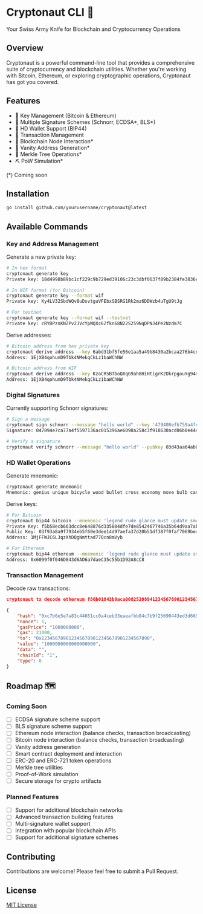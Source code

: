 # Cryptonaut CLI 🚀

Your Swiss Army Knife for Blockchain and Cryptocurrency Operations

## Overview

Cryptonaut is a powerful command-line tool that provides a comprehensive suite of cryptocurrency and blockchain utilities. Whether you're working with Bitcoin, Ethereum, or exploring cryptographic operations, Cryptonaut has got you covered.

## Features

- 🔑 Key Management (Bitcoin & Ethereum)
- 🔐 Multiple Signature Schemes (Schnorr, ECDSA*, BLS*)
- 👛 HD Wallet Support (BIP44)
- 📝 Transaction Management
- 🔗 Blockchain Node Interaction*
- 🎯 Vanity Address Generation*
- 🌳 Merkle Tree Operations*
- ⛏️ PoW Simulation*

(*) Coming soon

## Installation

```bash
go install github.com/yourusername/cryptonaut@latest
```

## Available Commands

### Key and Address Management

Generate a new private key:
```bash
# In hex format
cryptonaut generate key                                                                               
Private key: 18d4998b89bc1cf229c9b729ed39106c23c3dbf0637f89b2384fe3836c4e3247

# In WIF format (for Bitcoin)
cryptonaut generate key --format wif
Private key: Ky4LV32SbdWQv8uDsvtguVFEbxSBSRG1Rk2mz6DDWzb4uTgU9tJg

# For testnet
cryptonaut generate key --format wif --testnet
Private key: cRYDPznKNZPv2JVcYpWQXc6Zfkn68N22S259NqDPNJ4Pe2Nzdm7C
```

Derive addresses:
```bash
# Bitcoin address from hex private key
cryptonaut derive address --key 6abd31bf5fe56e1aa5a49b8430a2bcaa276b4cd352b3d7072e89bb9a8a204cc1 --chain bitcoin                                                                                           
Address: 1EjXB4qohumD9Tbk4NMekqCkLz1baWChNW

# Bitcoin address from WIF
cryptonaut derive address --key KzoCR5BTboQXqG9ah8HiHtigrK2DkrpgouYg94m4ZRWiCVEybGoy --chain bitcoin 
Address: 1EjXB4qohumD9Tbk4NMekqCkLz1baWChNW
```

### Digital Signatures

Currently supporting Schnorr signatures:
```bash
# Sign a message
cryptonaut sign schnorr --message "hello world" --key '479408efb759a4fcf8f482a45ecc8e6185fbe24ff4ee5deca8d390e4bcddd947' 
Signature: 047894e7ca77a4f5597136ac015396ae6098a258c3f918630acd06b0e444485e6630d7179f43f289e4ad5f05f6f424ab15c99b4d11f33c4ab38a664ddef4825a

# Verify a signature
cryptonaut verify schnorr --message "hello world" --pubkey 03d43aa64ab048f935da807d95f8efc7e8f3425c3b4da8f7cffc2721b14a1dd666 --signature 047894e7ca77a4f5597136ac015396ae6098a258c3f918630acd06b0e444485e6630d7179f43f289e4ad5f05f6f424ab15c99b4d11f33c4ab38a664ddef4825a 
```

### HD Wallet Operations

Generate mnemonic:
```bash
cryptonaut generate mnemonic
Mnemonic: genius unique bicycle wood bullet cross economy move bulb canvas nurse extend flight urge account island please people angry length snap foil brick congress
```

Derive keys:
```bash
# For Bitcoin
cryptonaut bip44 bitcoin --mnemonic 'legend rude glance must update smooth fever alone clarify stool harbor dutch swarm casual brisk odor capital good strong ensure wreck hybrid chalk ketchup' --index 0            
Private Key: f5b58ecb663dcc8e648876d335804dfe7de8542467746a35b64d9aa7ab260b41
Public Key: 03f93a8a9f7934eb5f60e3dee14d97aefa37d20b51df387f0faf7069be490d1bd1
Address: 1MjFFWJC6L3qzXhDQgNmttad77Qcn8mVyb

# For Ethereum
cryptonaut bip44 ethereum --mnemonic 'legend rude glance must update smooth fever alone clarify stool harbor dutch swarm casual brisk odor capital good strong ensure wreck hybrid chalk ketchup' --index 0
Address: 0x6099f0f046D843d6AD6a7daeC35c55b1D92A8cC8
```

### Transaction Management

Decode raw transactions:
```json
cryptonaut tx decode ethereum f86b01843b9aca00825208941234567890123456789012345678901234567890880de0b6b3a76400008025a0b40bc16dbe93b2fd8698af2cbb2cd10ae64e15a1922d842153cf09fc1f26033da0429b5caf480e7840843f9451bd8f5cbb14f6cebb081dabfe6663c88dbfa56f8b

{
    "hash": "0xc7b6e5e7a83c44651cc0a4ceb33eaeafbb84c7b9f25690443ed3d669a29e0a72",
    "nonce": 1,
    "gasPrice": "1000000000",
    "gas": 21000,
    "to": "0x1234567890123456789012345678901234567890",
    "value": "1000000000000000000",
    "data": "",
    "chainId": "1",
    "type": 0
}
```

## Roadmap 🗺️

### Coming Soon
- [ ] ECDSA signature scheme support
- [ ] BLS signature scheme support
- [ ] Ethereum node interaction (balance checks, transaction broadcasting)
- [ ] Bitcoin node interaction (balance checks, transaction broadcasting)
- [ ] Vanity address generation
- [ ] Smart contract deployment and interaction
- [ ] ERC-20 and ERC-721 token operations
- [ ] Merkle tree utilities
- [ ] Proof-of-Work simulation
- [ ] Secure storage for crypto artifacts

### Planned Features
- [ ] Support for additional blockchain networks
- [ ] Advanced transaction building features
- [ ] Multi-signature wallet support
- [ ] Integration with popular blockchain APIs
- [ ] Support for additional signature schemes

## Contributing

Contributions are welcome! Please feel free to submit a Pull Request.

## License

[MIT License](LICENSE)